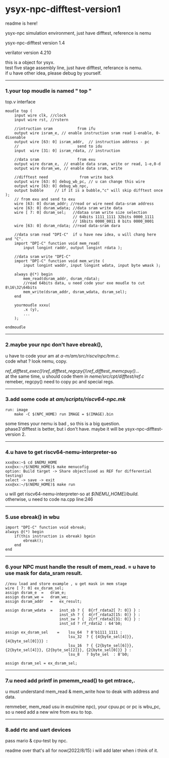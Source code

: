 # ysyx-npc-difftest-version1


readme is here!  

ysyx-npc simulation environment, just have difftest, reference is nemu  

ysyx-npc-difftest version 1.4  

verilator version 4.210  

this is a object for ysyx.   
test five stage assembly line, just have difftest, referance is nemu.    
if u have other idea, please debug by yourself.   

---

### 1.your top moudle is named " top "  

top.v interface

	moudle top (
		input wire clk, //clock
		input wire rst, //rstern
	
		//intruction sram			from ifu
		output wire isram_e, // enable instruction sram read 1-enable, 0-disenable
		output wire [63: 0] isram_addr,  // instruction address - pc
		//							send to idu
		input  wire [31: 0] isram_rdata, // instruction
	
		//data sram					from exu
		output wire dsram_e,  // enable data sram, write or read, 1-e,0-d
		output wire dsram_we, // enable data sram, write
	
		//difftest need				 from write back 
		output wire [63: 0] debug_wb_pc, // u can change this wire
		output wire [63: 0] debug_wb_npc, 
		output bubble     // if it is a bubble,"c" will skip difftest once  
	);
		// from exu and send to exu
		wire [63: 0] dsram_addr; //read or wire need data-sram address
		wire [63: 0] dsram_wdata; //data sram write data 
		wire [ 7: 0] dsram_sel;   //dataa sram write size selection
							      // 64bits 1111_1111 32bits 0000_1111 
								  // 16bits 0000_0011 8 bits 0000_0001
		wire [63: 0] dsram_rdata; //read data-sram dara

		//data sram read "DPI-C"  if u have new idea, u will chang here and "C".
		import "DPI-C" function void mem_read(   
			input longint raddr, output longint rdata );
	
		//data sram write "DPI-C"
		import "DPI-C" function void mem_write (
			input longint waddr, input longint wdata, input byte wmask );

		always @(*) begin
			mem_read(dsram_addr, dsram_rdata); 
			//read 64bits data, u need code your exe moudle to cut 8\16\32\64bits
			mem_write(dsram_addr, dsram_wdata, dsram_sel);
		end  

		yourmoudle xxxu(
			.x (y),
			...
		);

	endmoudle

---

### 2.maybe your npc don't have ebreak(),  
u have to code your am at *a-m/am/src/riscv/npc/trm.c*.  
code what ? look nemu, copy.  

*ref_difftest_exec()\ref_difftest_regcpy()\ref_difftest_memcpuy()...*  
at the same time, u should code them in *neme/src/cpt/difftest/ref.c*  
remeber, regcpy() need to copy pc and special regs.  

---

### 3.add some code at *am/scripts/riscv64-npc.mk*

 	run: image 	
		make -C $(NPC_HOME) run IMAGE = $(IMAGE).bin

some times your nemu is bad , so this is a big question.  
phase3'difftest is better, but i don't have. maybe it will be ysyx-npc-difftest-version 2.  

---

### 4.u have to get riscv64-nemu-interpreter-so

	xxx@xx:~$ cd $NEMU_HOME
	xxx@xx:~/$(NEMU_HOME)$ make menucofig
	option: Build target -> Share object(used as REF for differential testing)
	select -> save -> exit
	xxx@xx:~/$(NEMU_HOME)$ make run

u will get riscv64-nemu-interpreter-so at *$(NEMU_HOME)/build.*  
otherwise, u need to code na.cpp line:246  

---

### 5.use ebreak() in wbu  

	import "DPI-C" function void ebreak;
	always @(*) begin
		if(this instruction is ebreak) bgein
			ebreak();
		end
	end

---

### 6.your NPC must handle the result of mem_read. = u have to use mask for data_sram result.

    //exu load and store example , u get mask in mem stage
    wire [ 7: 0] ex_dsram_sel;
    assign dsram_e  =   dram_e;
    assign dsram_we =   dram_we;
    assign dsram_addr   =   ex_result;

    assign dsram_wdata  =   inst_sb ? {  8{rf_rdata2[ 7: 0]} } :
                            inst_sh ? {  4{rf_rdata2[15: 0]} } :
                            inst_sw ? {  2{rf_rdata2[31: 0]} } :
                            inst_sd ? rf_rdata2 : 64'b0;

    assign ex_dsram_sel    =    lsu_64  ? 8'b1111_1111 :
                                lsu_32  ? { {4{byte_sel[4]}}, {4{byte_sel[0]}}} :
                                lsu_16  ? { {2{byte_sel[6]}}, {2{byte_sel[4]}}, {2{byte_sel[2]}}, {2{byte_sel[0]}} } : 
                                lsu_8   ? byte_sel  : 8'b0;

    assign dsram_sel = ex_dsram_sel;

---

### 7.u need add printf in pmemm_read() to get mtrace,.

u must understand mem_read & mem_write how to deak with address and data.

remmeber, mem_read usu in exu(mine npc), your cpuu.pc or pc is wbu_pc, so u need add a new wire from exu to top.

---

### 8.add rtc and uart devices

pass mario & cpu-test by npc.

readme over
that's all for now(2022/8/15) i will add later when i think of it.

